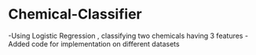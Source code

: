 # Chemical-Classifier
-Using Logistic Regression , classifying two chemicals having 3 features
-Added code for implementation on different datasets
